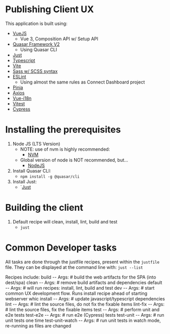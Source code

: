 # Publishing Client UX

This application is built using:
- [VueJS](https://vuejs.org)
    - Vue 3, Composition API w/ Setup API
- [Quasar Framework V2](https://quasar.dev/)
    - Using Quasar CLI
- [Just](https://just.systems)
- [Typescript](https://www.typescriptlang.org/)
- [Vite](https://vitejs.dev/)
- [Sass w/ SCSS syntax](https://sass-lang.com/documentation/syntax/)
- [ESLint](https://eslint.org/)
    - Using almost the same rules as Connect Dashboard project
- [Pinia](https://pinia.vuejs.org/)
- [Axios](https://axios-http.com/docs/intro)
- [Vue-i18n](https://vue-i18n.intlify.dev/)
- [Vitest](https://vitest.dev/)
- [Cypress](https://www.cypress.io/)

# Installing the prerequisites

1. Node JS (LTS Version)
    - NOTE: use of nvm is highly recommended:
        - [NVM](https://github.com/nvm-sh/nvm#installing-and-updating)
    - Global version of node is NOT recommended, but...
        - [NodeJS](https://nodejs.org/en/download)
1. Install Quasar CLI:
    - `npm install -g @quasar/cli`
2. Install Just:
    - `[Just](https://just.systems/man/en/)

# Building the client

1. Default recipe will clean, install, lint, build and test
    - `just`

# Common Developer tasks

All tasks are done through the justfile recipes, present within the `justfile` file.
They can be displayed at the command line with: `just --list`

Recipes include:
build            -- Args: # build the web artifacts for the SPA (into dest/spa)
clean            -- Args: # remove build artifacts and dependencies
default          -- Args: # will run recipes: install, lint, build and test
dev              -- Args: # start common UX development flow. Runs install recipe ahead of starting webserver whic
install          -- Args: # update javascript/typescript dependencies
lint             -- Args: # lint the source files, do not fix the fixable items
lint-fix         -- Args: # lint the source files, fix the fixable items
test             -- Args: # perform unit and e2e tests
test-e2e         -- Args: # run e2e (Cypress) tests
test-unit        -- Args: # run unit tests one time
test-unit-watch  -- Args: # run unit tests in watch mode, re-running as files are changed
